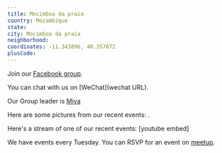 ```yaml
---
title: Mocimboa da praia
country: Mozambique
state: 
city: Mocimboa da praia
neighborhood: 
coordinates: -11.343896, 40.357672
plusCode:
---
```

Join our [Facebook group](https://www.facebook.com/groups/free.code.camp.mocimboa.da.praia).

You can chat with us on [WeChat](wechat URL).

Our Group leader is [Miya](freecodecamp.org/miya)

Here are some pictures from our recent events:
![]().

Here's a stream of one of our recent events:
[youtube embed]

We have events every Tuesday. You can RSVP for an event on [meetup](meetupurl).
